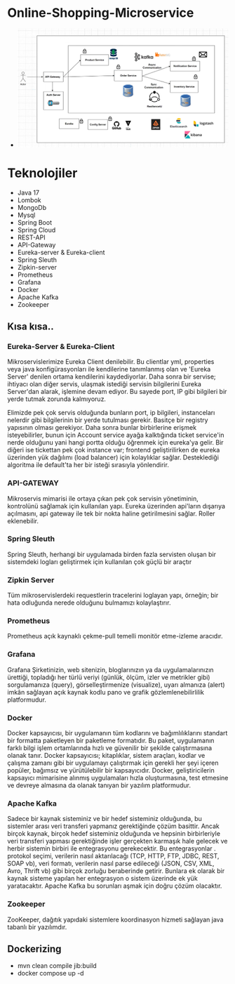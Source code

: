 # Online-Shopping-Microservice
* ![logo](/img/1.png)

# Teknolojiler
* Java 17
* Lombok
* MongoDb
* Mysql
* Spring Boot
* Spring Cloud  
* REST-API
* API-Gateway
* Eureka-server & Eureka-client
* Spring Sleuth
* Zipkin-server
* Prometheus
* Grafana
* Docker
* Apache Kafka
* Zookeeper

## Kısa kısa..

### Eureka-Server & Eureka-Client
Mikroservislerimize Eureka Client denilebilir. Bu clientlar yml, properties veya java konfigürasyonları ile kendilerine tanımlanmış olan ve 'Eureka Server' denilen ortama kendilerini kaydediyorlar.
Daha sonra bir servise; ihtiyacı olan diğer servis, ulaşmak istediği servisin bilgilerini Eureka Server'dan alarak, işlemine devam ediyor.
Bu sayede port, IP gibi bilgileri bir yerde tutmak zorunda kalmıyoruz.

Elimizde pek çok servis olduğunda bunların port, ip bilgileri, instanceları nelerdir gibi bilgilerinin bir yerde tutulması gerekir. Basitçe bir registry yapısının olması gerekiyor. Daha sonra bunlar birbirlerine erişmek isteyebilirler, bunun için Account service ayağa kalktığında ticket service'in nerde olduğunu yani hangi portta olduğu öğrenmek için eureka'ya gelir. Bir diğeri ise tickettan pek çok instance var; frontend geliştirilirken de eureka üzerinden yük dağılımı (load balancer) için kolaylıklar sağlar. 
Desteklediği algoritma ile default'ta her bir isteği sırasıyla yönlendirir. 

### API-GATEWAY
Mikroservis mimarisi ile ortaya çıkan pek çok servisin yönetiminin, kontrolünü sağlamak için kullanılan yapı.
Eureka üzerinden api'ların dışarıya açılmasını, api gateway ile tek bir nokta haline getirilmesini sağlar. Roller eklenebilir.
### Spring Sleuth
Spring Sleuth, herhangi bir uygulamada birden fazla servisten oluşan bir sistemdeki logları geliştirmek için kullanılan çok güçlü bir araçtır

### Zipkin Server
Tüm mikroservislerdeki requestlerin tracelerini loglayan yapı, örneğin; bir hata odluğunda nerede olduğunu bulmamızı kolaylaştırır.
### Prometheus
Prometheus açık kaynaklı çekme-pull temelli monitör etme-izleme aracıdır.
### Grafana
Grafana Şirketinizin, web sitenizin, bloglarınızın ya da uygulamalarınızın ürettiği, topladığı her türlü veriyi (günlük, ölçüm, izler ve metrikler gibi) sorgulamanıza (query), görselleştirmenize (visualize), uyarı almanıza (alert) imkân sağlayan açık kaynak kodlu pano ve grafik gözlemlenebilirlilik platformudur.

### Docker
Docker kapsayıcısı, bir uygulamanın tüm kodlarını ve bağımlılıklarını standart bir formatta paketleyen bir paketleme formatıdır. Bu paket, uygulamanın farklı bilgi işlem ortamlarında hızlı ve güvenilir bir şekilde çalıştırmasına olanak tanır. Docker kapsayıcısı; kitaplıklar, sistem araçları, kodlar ve çalışma zamanı gibi bir uygulamayı çalıştırmak için gerekli her şeyi içeren popüler, bağımsız ve yürütülebilir bir kapsayıcıdır. Docker, geliştiricilerin kapsayıcı mimarisine alınmış uygulamaları hızla oluşturmasına, test etmesine ve devreye almasına da olanak tanıyan bir yazılım platformudur.

### Apache Kafka
Sadece bir kaynak sisteminiz ve bir hedef sisteminiz olduğunda, bu sistemler arası veri transferi yapmanız gerektiğinde çözüm basittir. Ancak birçok kaynak, birçok hedef sisteminiz olduğunda ve hepsinin birbirleriyle veri transferi yapması gerektiğinde işler gerçekten karmaşık hale gelecek ve herbir sistemin birbiri ile entegrasyonu gerekecektir. Bu entegrasyonlar . protokol seçimi, verilerin nasıl aktarılacağı (TCP, HTTP, FTP, JDBC, REST, SOAP vb), veri formatı, verilerin nasıl parse edileceği (JSON, CSV, XML, Avro, Thrift vb) gibi birçok zorluğu beraberinde getirir. Bunlara ek olarak bir kaynak sisteme yapılan her entegrasyon o sistem üzerinde ek yük yaratacaktır. Apache Kafka bu sorunları aşmak için doğru çözüm olacaktır.
### Zookeeper
ZooKeeper, dağıtık yapıdaki sistemlere koordinasyon hizmeti sağlayan java tabanlı bir yazılımdır.
## Dockerizing
* mvn clean compile jib:build
* docker compose up -d 
